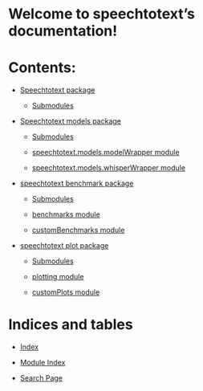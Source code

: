 <!-- examplecode documentation master file, created by
sphinx-quickstart on Mon Mar  6 11:10:24 2017.
You can adapt this file completely to your liking, but it should at least
contain the root `toctree` directive. -->
# Welcome to speechtotext’s documentation!

# Contents:


* [Speechtotext package](speechtotext/index.md)


    * [Submodules](speechtotext/index.md#submodules)


* [Speechtotext models package](speechtotext/models/index.md)


    * [Submodules](speechtotext/models/index.md#submodules)


    * [speechtotext.models.modelWrapper module](speechtotext/models/index.md#module-speechtotext.models.modelWrapper)


    * [speechtotext.models.whisperWrapper module](speechtotext/models/index.md#module-speechtotext.models.whisperWrapper)


* [speechtotext benchmark package](speechtotext/benchmark/index.md)


    * [Submodules](speechtotext/benchmark/index.md#submodules)


    * [benchmarks module](speechtotext/benchmark/index.md#module-speechtotext.benchmark.benchmarks)


    * [customBenchmarks module](speechtotext/benchmark/index.md#module-speechtotext.benchmark.customBenchmarks)


* [speechtotext plot package](speechtotext/plot/index.md)


    * [Submodules](speechtotext/plot/index.md#submodules)


    * [plotting module](speechtotext/plot/index.md#module-speechtotext.plot.plotting)


    * [customPlots module](speechtotext/plot/index.md#module-speechtotext.plot.customPlots)


# Indices and tables


* [Index](genindex.md)


* [Module Index](py-modindex.md)


* [Search Page](search.md)
